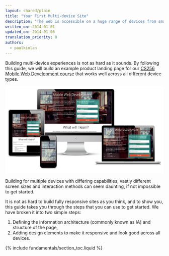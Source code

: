 ```yaml
---
layout: shared/plain
title: "Your First Multi-device Site"
description: "The web is accessible on a huge range of devices from small-screen phones to huge-screen televisions. Learn how to build a site that works well across all these devices."
written_on: 2014-01-01
updated_on: 2014-01-06
translation_priority: 0
authors:
  - paulkinlan
---
```


<p class="intro">
  Building multi-device experiences is not as hard as it sounds.
  By following this guide, we will build an example product landing page for 
  our <a href='https://www.udacity.com/course/cs256'>CS256 Mobile Web 
  Development course</a> that works well across all different device types.
</p>

<img src="images/finaloutput-2x.jpg" alt="many devices showing the final project">

Building for multiple devices with differing capabilities, vastly different
screen sizes and interaction methods can seem daunting, if not impossible
to get started.

It is not as hard to build fully responsive sites as you think, and to show
you, this guide takes you through the steps that you can use to get started.  We have broken it into two
simple steps:

1.  Defining the information architecture (commonly known as IA) and structure of the page,
2.  Adding design elements to make it responsive and look good across all devices.

{% include fundamentals/section_toc.liquid %}
